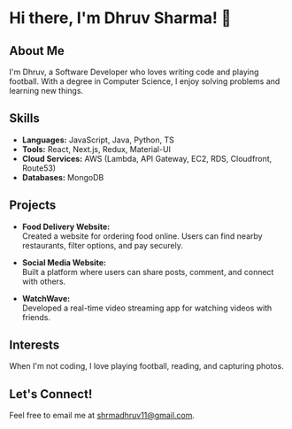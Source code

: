 # Hi there, I'm Dhruv Sharma! 👋

## About Me
I'm Dhruv, a Software Developer who loves writing code and playing football. With a degree in Computer Science, I enjoy solving problems and learning new things.

## Skills
- **Languages:** JavaScript, Java, Python, TS
- **Tools:** React, Next.js, Redux, Material-UI
- **Cloud Services:** AWS (Lambda, API Gateway, EC2, RDS, Cloudfront, Route53)
- **Databases:** MongoDB

## Projects
- **Food Delivery Website:**  
  Created a website for ordering food online. Users can find nearby restaurants, filter options, and pay securely.

- **Social Media Website:**  
  Built a platform where users can share posts, comment, and connect with others. 

- **WatchWave:**  
  Developed a real-time video streaming app for watching videos with friends.

## Interests
When I'm not coding, I love playing football, reading, and capturing photos.

## Let's Connect!
Feel free to email me at shrmadhruv11@gmail.com.
